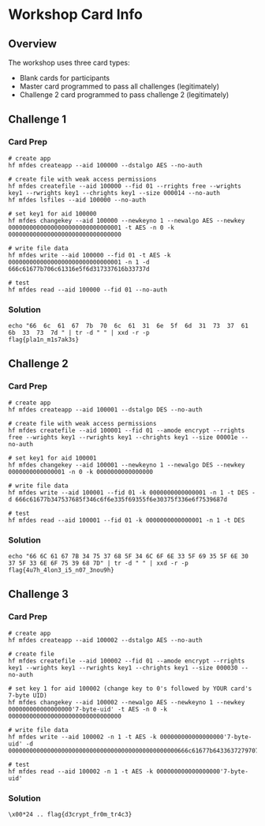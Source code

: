 # Workshop Card Info

## Overview

The workshop uses three card types:

- Blank cards for participants
- Master card programmed to pass all challenges (legitimately)
- Challenge 2 card programmed to pass challenge 2 (legitimately)

## Challenge 1

### Card Prep

```
# create app
hf mfdes createapp --aid 100000 --dstalgo AES --no-auth

# create file with weak access permissions
hf mfdes createfile --aid 100000 --fid 01 --rrights free --wrights key1 --rwrights key1 --chrights key1 --size 000014 --no-auth
hf mfdes lsfiles --aid 100000 --no-auth

# set key1 for aid 100000
hf mfdes changekey --aid 100000 --newkeyno 1 --newalgo AES --newkey 00000000000000000000000000000001 -t AES -n 0 -k 00000000000000000000000000000000

# write file data
hf mfdes write --aid 100000 --fid 01 -t AES -k 00000000000000000000000000000001 -n 1 -d 666c61677b706c61316e5f6d317337616b33737d

# test
hf mfdes read --aid 100000 --fid 01 --no-auth
```

### Solution

```
echo "66  6c  61  67  7b  70  6c  61  31  6e  5f  6d  31  73  37  61 6b  33  73  7d " | tr -d " " | xxd -r -p
flag{pla1n_m1s7ak3s}
```

## Challenge 2

### Card Prep

```
# create app
hf mfdes createapp --aid 100001 --dstalgo DES --no-auth

# create file with weak access permissions
hf mfdes createfile --aid 100001 --fid 01 --amode encrypt --rrights free --wrights key1 --rwrights key1 --chrights key1 --size 00001e --no-auth

# set key1 for aid 100001
hf mfdes changekey --aid 100001 --newkeyno 1 --newalgo DES --newkey 0000000000000001 -n 0 -k 0000000000000000

# write file data
hf mfdes write --aid 100001 --fid 01 -k 0000000000000001 -n 1 -t DES -d 666c61677b347537685f346c6f6e335f69355f6e30375f336e6f7539687d

# test
hf mfdes read --aid 100001 --fid 01 -k 0000000000000001 -n 1 -t DES
```

### Solution

```
echo "66 6C 61 67 7B 34 75 37 68 5F 34 6C 6F 6E 33 5F 69 35 5F 6E 30 37 5F 33 6E 6F 75 39 68 7D" | tr -d " " | xxd -r -p
flag{4u7h_4lon3_i5_n07_3nou9h}
```

## Challenge 3

### Card Prep

```
# create app
hf mfdes createapp --aid 100002 --dstalgo AES --no-auth

# create file
hf mfdes createfile --aid 100002 --fid 01 --amode encrypt --rrights key1 --wrights key1 --rwrights key1 --chrights key1 --size 000030 --no-auth

# set key 1 for aid 100002 (change key to 0's followed by YOUR card's 7-byte UID)
hf mfdes changekey --aid 100002 --newalgo AES --newkeyno 1 --newkey 000000000000000000'7-byte-uid' -t AES -n 0 -k 00000000000000000000000000000000

# write file data
hf mfdes write --aid 100002 -n 1 -t AES -k 000000000000000000'7-byte-uid' -d 000000000000000000000000000000000000000000000000666c61677b643363727970745f6672306d5f74723463337d

# test
hf mfdes read --aid 100002 -n 1 -t AES -k 000000000000000000'7-byte-uid'
```

### Solution

```
\x00*24 .. flag{d3crypt_fr0m_tr4c3}
```
